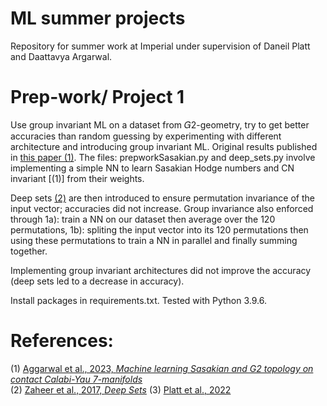 # ML summer projects
Repository for summer work at Imperial under supervision of Daneil Platt and Daattavya Argarwal.

# Prep-work/ Project 1
Use group invariant ML on a dataset from 𝐺2-geometry, try to get better accuracies than random guessing by experimenting with different architecture and introducing group invariant ML. Original results published in [this paper (1)](https://www.sciencedirect.com/science/article/pii/S0370269324000753?via%3Dihub).
The files: prepworkSasakian.py and deep_sets.py involve implementing a simple NN to learn Sasakian Hodge numbers and CN invariant [(1)] from their weights.

Deep sets [(2)](https://arxiv.org/abs/1703.06114) are then introduced to ensure permutation invariance of the input vector; accuracies did not increase. Group invariance also enforced through 1a): train a NN on our dataset then average over the 120 permutations, 1b): spliting the input vector into its 120 permutations then using these permutations to train a NN in parallel and finally summing together.

Implementing group invariant architectures did not improve the accuracy (deep sets led to a decrease in accuracy).

Install packages in requirements.txt. Tested with Python 3.9.6.

# References:
(1) [Aggarwal et al., 2023, *Machine learning Sasakian and G2 topology on contact Calabi-Yau 7-manifolds*](https://www.sciencedirect.com/science/article/pii/S0370269324000753?via%3Dihub) <br/>
(2) [Zaheer et al., 2017, *Deep Sets*](https://arxiv.org/abs/1703.06114)
(3) [Platt et al., 2022](https://openreview.net/pdf?id=RLkbkAgNA58) <br/>
